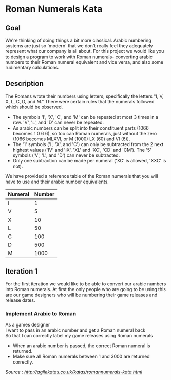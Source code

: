 # Roman Numerals Kata

## Goal

We're thinking of doing things a bit more classical. Arabic numbering systems are just so 'modern' that we don't really feel they adequately represent what our company is all about. For this project we would like you to design a program to work with Roman numerals- converting arabic numbers to their Roman numeral equivalent and vice versa, and also some rudimentary calculations.

## Description

The Romans wrote their numbers using letters; specifically the letters "I, V, X, L, C, D, and M." There were certain rules that the numerals followed which should be observed.

* The symbols 'I', 'X', 'C', and 'M' can be repeated at most 3 times in a row. 'V', 'L', and 'D' can never be repeated.
* As arabic numbers can be split into their constituent parts (1066 becomes 1 0 6 6), so too can Roman numerals, just without the zero (1066 becomes MLXVI, or M (1000) LX (60) and VI (6)).
* The '1' symbols ('I', 'X', and 'C') can only be subtracted from the 2 next highest values ('IV' and 'IX', 'XL' and 'XC', 'CD' and 'CM'). The '5' symbols ('V', 'L', and 'D') can never be subtracted.
* Only one subtraction can be made per numeral ('XC' is allowed, 'XXC' is not).

We have provided a reference table of the Roman numerals that you will have to use and their arabic number equivalents.

| Numeral | Number |
| ------- | ------ |
| I       | 1      |
| V       | 5      |
| X       | 10     |
| L       | 50     |
| C       | 100    |
| D       | 500    |
| M       | 1000   |

## Iteration 1

For the first iteration we would like to be able to convert our arabic numbers into Roman numerals. At first the only people who are going to be using this are our game designers who will be numbering their game releases and release dates.

### Implement Arabic to Roman

As a games designer  
I want to pass in an arabic number and get a Roman numeral back  
So that I can correctly label my game releases using Roman numerals 

* When an arabic number is passed, the correct Roman numeral is returned.
* Make sure all Roman numerals between 1 and 3000 are returned correctly.

_Source : http://agilekatas.co.uk/katas/romannumerals-kata.html_
